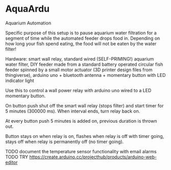 AquaArdu
========

Aquarium Automation

Specific purpose of this setup is to pause aquarium water filtration for a segment of time 
while the automated feeder drops food in. Depending on how long your fish spend eating, 
the food will not be eaten by the water filter!
 
 Hardware: smart wall relay, standard wired (SELF-PRIMING!) aquarium water filter, DIY feeder 
 made from a standard battery operated circular fish feeder 
 spinned by a small motor actuator (3D printer design files from thingiverse), 
 arduino uno + bluetooth antenna + momentary button with LED indicator light
 
Use this to control a wall power relay with arduino uno wired to a LED momentary button.

On button push shut off the smart wall relay (stops filter) and start timer for 5 minutes (300000 ms). 
When interval ends, turn relay back on.

At every button push 5 minutes is added on, previous duration is thrown out.

Button stays on when relay is on, flashes when relay is off with timer going, stays off
when relay is permanently off (no timer going).


TODO document the temperature sensor functionality with email alarms
TODO TRY https://create.arduino.cc/projecthub/products/arduino-web-editor
